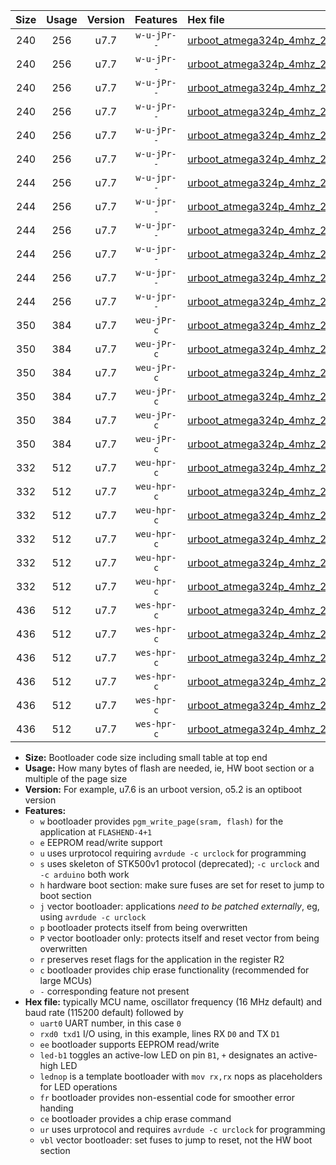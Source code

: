 |Size|Usage|Version|Features|Hex file|
|:-:|:-:|:-:|:-:|:--|
|240|256|u7.7|`w-u-jPr--`|[urboot_atmega324p_4mhz_2400bps_uart0_rxd0_txd1_led+b0_ur_vbl.hex](https://raw.githubusercontent.com/stefanrueger/urboot.hex/main/mcus/atmega324p/fcpu_4mhz/2400_bps/urboot_atmega324p_4mhz_2400bps_uart0_rxd0_txd1_led+b0_ur_vbl.hex)|
|240|256|u7.7|`w-u-jPr--`|[urboot_atmega324p_4mhz_2400bps_uart0_rxd0_txd1_led+b7_ur_vbl.hex](https://raw.githubusercontent.com/stefanrueger/urboot.hex/main/mcus/atmega324p/fcpu_4mhz/2400_bps/urboot_atmega324p_4mhz_2400bps_uart0_rxd0_txd1_led+b7_ur_vbl.hex)|
|240|256|u7.7|`w-u-jPr--`|[urboot_atmega324p_4mhz_2400bps_uart0_rxd0_txd1_lednop_ur_vbl.hex](https://raw.githubusercontent.com/stefanrueger/urboot.hex/main/mcus/atmega324p/fcpu_4mhz/2400_bps/urboot_atmega324p_4mhz_2400bps_uart0_rxd0_txd1_lednop_ur_vbl.hex)|
|240|256|u7.7|`w-u-jPr--`|[urboot_atmega324p_4mhz_2400bps_uart1_rxd2_txd3_led+b0_ur_vbl.hex](https://raw.githubusercontent.com/stefanrueger/urboot.hex/main/mcus/atmega324p/fcpu_4mhz/2400_bps/urboot_atmega324p_4mhz_2400bps_uart1_rxd2_txd3_led+b0_ur_vbl.hex)|
|240|256|u7.7|`w-u-jPr--`|[urboot_atmega324p_4mhz_2400bps_uart1_rxd2_txd3_led+b7_ur_vbl.hex](https://raw.githubusercontent.com/stefanrueger/urboot.hex/main/mcus/atmega324p/fcpu_4mhz/2400_bps/urboot_atmega324p_4mhz_2400bps_uart1_rxd2_txd3_led+b7_ur_vbl.hex)|
|240|256|u7.7|`w-u-jPr--`|[urboot_atmega324p_4mhz_2400bps_uart1_rxd2_txd3_lednop_ur_vbl.hex](https://raw.githubusercontent.com/stefanrueger/urboot.hex/main/mcus/atmega324p/fcpu_4mhz/2400_bps/urboot_atmega324p_4mhz_2400bps_uart1_rxd2_txd3_lednop_ur_vbl.hex)|
|244|256|u7.7|`w-u-jpr--`|[urboot_atmega324p_4mhz_2400bps_uart0_rxd0_txd1_led+b0_fr_ur_vbl.hex](https://raw.githubusercontent.com/stefanrueger/urboot.hex/main/mcus/atmega324p/fcpu_4mhz/2400_bps/urboot_atmega324p_4mhz_2400bps_uart0_rxd0_txd1_led+b0_fr_ur_vbl.hex)|
|244|256|u7.7|`w-u-jpr--`|[urboot_atmega324p_4mhz_2400bps_uart0_rxd0_txd1_led+b7_fr_ur_vbl.hex](https://raw.githubusercontent.com/stefanrueger/urboot.hex/main/mcus/atmega324p/fcpu_4mhz/2400_bps/urboot_atmega324p_4mhz_2400bps_uart0_rxd0_txd1_led+b7_fr_ur_vbl.hex)|
|244|256|u7.7|`w-u-jpr--`|[urboot_atmega324p_4mhz_2400bps_uart0_rxd0_txd1_lednop_fr_ur_vbl.hex](https://raw.githubusercontent.com/stefanrueger/urboot.hex/main/mcus/atmega324p/fcpu_4mhz/2400_bps/urboot_atmega324p_4mhz_2400bps_uart0_rxd0_txd1_lednop_fr_ur_vbl.hex)|
|244|256|u7.7|`w-u-jpr--`|[urboot_atmega324p_4mhz_2400bps_uart1_rxd2_txd3_led+b0_fr_ur_vbl.hex](https://raw.githubusercontent.com/stefanrueger/urboot.hex/main/mcus/atmega324p/fcpu_4mhz/2400_bps/urboot_atmega324p_4mhz_2400bps_uart1_rxd2_txd3_led+b0_fr_ur_vbl.hex)|
|244|256|u7.7|`w-u-jpr--`|[urboot_atmega324p_4mhz_2400bps_uart1_rxd2_txd3_led+b7_fr_ur_vbl.hex](https://raw.githubusercontent.com/stefanrueger/urboot.hex/main/mcus/atmega324p/fcpu_4mhz/2400_bps/urboot_atmega324p_4mhz_2400bps_uart1_rxd2_txd3_led+b7_fr_ur_vbl.hex)|
|244|256|u7.7|`w-u-jpr--`|[urboot_atmega324p_4mhz_2400bps_uart1_rxd2_txd3_lednop_fr_ur_vbl.hex](https://raw.githubusercontent.com/stefanrueger/urboot.hex/main/mcus/atmega324p/fcpu_4mhz/2400_bps/urboot_atmega324p_4mhz_2400bps_uart1_rxd2_txd3_lednop_fr_ur_vbl.hex)|
|350|384|u7.7|`weu-jPr-c`|[urboot_atmega324p_4mhz_2400bps_uart0_rxd0_txd1_ee_led+b0_fr_ce_ur_vbl.hex](https://raw.githubusercontent.com/stefanrueger/urboot.hex/main/mcus/atmega324p/fcpu_4mhz/2400_bps/urboot_atmega324p_4mhz_2400bps_uart0_rxd0_txd1_ee_led+b0_fr_ce_ur_vbl.hex)|
|350|384|u7.7|`weu-jPr-c`|[urboot_atmega324p_4mhz_2400bps_uart0_rxd0_txd1_ee_led+b7_fr_ce_ur_vbl.hex](https://raw.githubusercontent.com/stefanrueger/urboot.hex/main/mcus/atmega324p/fcpu_4mhz/2400_bps/urboot_atmega324p_4mhz_2400bps_uart0_rxd0_txd1_ee_led+b7_fr_ce_ur_vbl.hex)|
|350|384|u7.7|`weu-jPr-c`|[urboot_atmega324p_4mhz_2400bps_uart0_rxd0_txd1_ee_lednop_fr_ce_ur_vbl.hex](https://raw.githubusercontent.com/stefanrueger/urboot.hex/main/mcus/atmega324p/fcpu_4mhz/2400_bps/urboot_atmega324p_4mhz_2400bps_uart0_rxd0_txd1_ee_lednop_fr_ce_ur_vbl.hex)|
|350|384|u7.7|`weu-jPr-c`|[urboot_atmega324p_4mhz_2400bps_uart1_rxd2_txd3_ee_led+b0_fr_ce_ur_vbl.hex](https://raw.githubusercontent.com/stefanrueger/urboot.hex/main/mcus/atmega324p/fcpu_4mhz/2400_bps/urboot_atmega324p_4mhz_2400bps_uart1_rxd2_txd3_ee_led+b0_fr_ce_ur_vbl.hex)|
|350|384|u7.7|`weu-jPr-c`|[urboot_atmega324p_4mhz_2400bps_uart1_rxd2_txd3_ee_led+b7_fr_ce_ur_vbl.hex](https://raw.githubusercontent.com/stefanrueger/urboot.hex/main/mcus/atmega324p/fcpu_4mhz/2400_bps/urboot_atmega324p_4mhz_2400bps_uart1_rxd2_txd3_ee_led+b7_fr_ce_ur_vbl.hex)|
|350|384|u7.7|`weu-jPr-c`|[urboot_atmega324p_4mhz_2400bps_uart1_rxd2_txd3_ee_lednop_fr_ce_ur_vbl.hex](https://raw.githubusercontent.com/stefanrueger/urboot.hex/main/mcus/atmega324p/fcpu_4mhz/2400_bps/urboot_atmega324p_4mhz_2400bps_uart1_rxd2_txd3_ee_lednop_fr_ce_ur_vbl.hex)|
|332|512|u7.7|`weu-hpr-c`|[urboot_atmega324p_4mhz_2400bps_uart0_rxd0_txd1_ee_led+b0_fr_ce_ur.hex](https://raw.githubusercontent.com/stefanrueger/urboot.hex/main/mcus/atmega324p/fcpu_4mhz/2400_bps/urboot_atmega324p_4mhz_2400bps_uart0_rxd0_txd1_ee_led+b0_fr_ce_ur.hex)|
|332|512|u7.7|`weu-hpr-c`|[urboot_atmega324p_4mhz_2400bps_uart0_rxd0_txd1_ee_led+b7_fr_ce_ur.hex](https://raw.githubusercontent.com/stefanrueger/urboot.hex/main/mcus/atmega324p/fcpu_4mhz/2400_bps/urboot_atmega324p_4mhz_2400bps_uart0_rxd0_txd1_ee_led+b7_fr_ce_ur.hex)|
|332|512|u7.7|`weu-hpr-c`|[urboot_atmega324p_4mhz_2400bps_uart0_rxd0_txd1_ee_lednop_fr_ce_ur.hex](https://raw.githubusercontent.com/stefanrueger/urboot.hex/main/mcus/atmega324p/fcpu_4mhz/2400_bps/urboot_atmega324p_4mhz_2400bps_uart0_rxd0_txd1_ee_lednop_fr_ce_ur.hex)|
|332|512|u7.7|`weu-hpr-c`|[urboot_atmega324p_4mhz_2400bps_uart1_rxd2_txd3_ee_led+b0_fr_ce_ur.hex](https://raw.githubusercontent.com/stefanrueger/urboot.hex/main/mcus/atmega324p/fcpu_4mhz/2400_bps/urboot_atmega324p_4mhz_2400bps_uart1_rxd2_txd3_ee_led+b0_fr_ce_ur.hex)|
|332|512|u7.7|`weu-hpr-c`|[urboot_atmega324p_4mhz_2400bps_uart1_rxd2_txd3_ee_led+b7_fr_ce_ur.hex](https://raw.githubusercontent.com/stefanrueger/urboot.hex/main/mcus/atmega324p/fcpu_4mhz/2400_bps/urboot_atmega324p_4mhz_2400bps_uart1_rxd2_txd3_ee_led+b7_fr_ce_ur.hex)|
|332|512|u7.7|`weu-hpr-c`|[urboot_atmega324p_4mhz_2400bps_uart1_rxd2_txd3_ee_lednop_fr_ce_ur.hex](https://raw.githubusercontent.com/stefanrueger/urboot.hex/main/mcus/atmega324p/fcpu_4mhz/2400_bps/urboot_atmega324p_4mhz_2400bps_uart1_rxd2_txd3_ee_lednop_fr_ce_ur.hex)|
|436|512|u7.7|`wes-hpr-c`|[urboot_atmega324p_4mhz_2400bps_uart0_rxd0_txd1_ee_led+b0_fr_ce.hex](https://raw.githubusercontent.com/stefanrueger/urboot.hex/main/mcus/atmega324p/fcpu_4mhz/2400_bps/urboot_atmega324p_4mhz_2400bps_uart0_rxd0_txd1_ee_led+b0_fr_ce.hex)|
|436|512|u7.7|`wes-hpr-c`|[urboot_atmega324p_4mhz_2400bps_uart0_rxd0_txd1_ee_led+b7_fr_ce.hex](https://raw.githubusercontent.com/stefanrueger/urboot.hex/main/mcus/atmega324p/fcpu_4mhz/2400_bps/urboot_atmega324p_4mhz_2400bps_uart0_rxd0_txd1_ee_led+b7_fr_ce.hex)|
|436|512|u7.7|`wes-hpr-c`|[urboot_atmega324p_4mhz_2400bps_uart0_rxd0_txd1_ee_lednop_fr_ce.hex](https://raw.githubusercontent.com/stefanrueger/urboot.hex/main/mcus/atmega324p/fcpu_4mhz/2400_bps/urboot_atmega324p_4mhz_2400bps_uart0_rxd0_txd1_ee_lednop_fr_ce.hex)|
|436|512|u7.7|`wes-hpr-c`|[urboot_atmega324p_4mhz_2400bps_uart1_rxd2_txd3_ee_led+b0_fr_ce.hex](https://raw.githubusercontent.com/stefanrueger/urboot.hex/main/mcus/atmega324p/fcpu_4mhz/2400_bps/urboot_atmega324p_4mhz_2400bps_uart1_rxd2_txd3_ee_led+b0_fr_ce.hex)|
|436|512|u7.7|`wes-hpr-c`|[urboot_atmega324p_4mhz_2400bps_uart1_rxd2_txd3_ee_led+b7_fr_ce.hex](https://raw.githubusercontent.com/stefanrueger/urboot.hex/main/mcus/atmega324p/fcpu_4mhz/2400_bps/urboot_atmega324p_4mhz_2400bps_uart1_rxd2_txd3_ee_led+b7_fr_ce.hex)|
|436|512|u7.7|`wes-hpr-c`|[urboot_atmega324p_4mhz_2400bps_uart1_rxd2_txd3_ee_lednop_fr_ce.hex](https://raw.githubusercontent.com/stefanrueger/urboot.hex/main/mcus/atmega324p/fcpu_4mhz/2400_bps/urboot_atmega324p_4mhz_2400bps_uart1_rxd2_txd3_ee_lednop_fr_ce.hex)|

- **Size:** Bootloader code size including small table at top end
- **Usage:** How many bytes of flash are needed, ie, HW boot section or a multiple of the page size
- **Version:** For example, u7.6 is an urboot version, o5.2 is an optiboot version
- **Features:**
  + `w` bootloader provides `pgm_write_page(sram, flash)` for the application at `FLASHEND-4+1`
  + `e` EEPROM read/write support
  + `u` uses urprotocol requiring `avrdude -c urclock` for programming
  + `s` uses skeleton of STK500v1 protocol (deprecated); `-c urclock` and `-c arduino` both work
  + `h` hardware boot section: make sure fuses are set for reset to jump to boot section
  + `j` vector bootloader: applications *need to be patched externally*, eg, using `avrdude -c urclock`
  + `p` bootloader protects itself from being overwritten
  + `P` vector bootloader only: protects itself and reset vector from being overwritten
  + `r` preserves reset flags for the application in the register R2
  + `c` bootloader provides chip erase functionality (recommended for large MCUs)
  + `-` corresponding feature not present
- **Hex file:** typically MCU name, oscillator frequency (16 MHz default) and baud rate (115200 default) followed by
  + `uart0` UART number, in this case `0`
  + `rxd0 txd1` I/O using, in this example, lines RX `D0` and TX `D1`
  + `ee` bootloader supports EEPROM read/write
  + `led-b1` toggles an active-low LED on pin `B1`, `+` designates an active-high LED
  + `lednop` is a template bootloader with `mov rx,rx` nops as placeholders for LED operations
  + `fr` bootloader provides non-essential code for smoother error handing
  + `ce` bootloader provides a chip erase command
  + `ur` uses urprotocol and requires `avrdude -c urclock` for programming
  + `vbl` vector bootloader: set fuses to jump to reset, not the HW boot section
